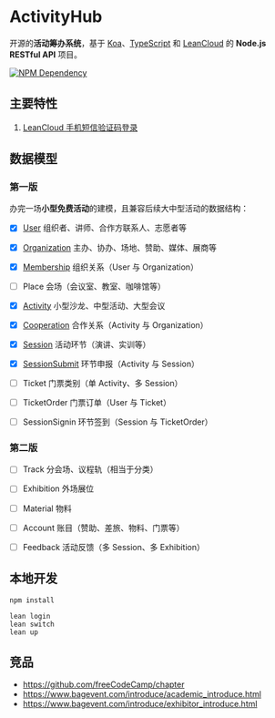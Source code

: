 # ActivityHub

开源的**活动筹办系统**，基于 [Koa][1]、[TypeScript][2] 和 [LeanCloud][3] 的 **Node.js RESTful API** 项目。

[![NPM Dependency](https://david-dm.org/kaiyuanshe/ActivityHub.svg)][4]

## 主要特性

1. [LeanCloud 手机短信验证码登录](source/controller/Session.ts)

## 数据模型

### 第一版

办完一场**小型免费活动**的建模，且兼容后续大中型活动的数据结构：

-   [x] [User](source/model/User.ts) 组织者、讲师、合作方联系人、志愿者等

-   [x] [Organization](source/model/Organization/Organization.ts) 主办、协办、场地、赞助、媒体、展商等

-   [x] [Membership](source/model/Organization/Membership.ts) 组织关系（User 与 Organization）

-   [ ] Place 会场（会议室、教室、咖啡馆等）

-   [x] [Activity](source/model/Activity/Activity.ts) 小型沙龙、中型活动、大型会议

-   [x] [Cooperation](source/model/Organization/Cooperation.ts) 合作关系（Activity 与 Organization）

-   [x] [Session](source/model/Activity/Session.ts) 活动环节（演讲、实训等）

-   [x] [SessionSubmit](source/model/Activity/SessionSubmit.ts) 环节申报（Activity 与 Session）

-   [ ] Ticket 门票类别（单 Activity、多 Session）

-   [ ] TicketOrder 门票订单（User 与 Ticket）

-   [ ] SessionSignin 环节签到（Session 与 TicketOrder）

### 第二版

-   [ ] Track 分会场、议程轨（相当于分类）

-   [ ] Exhibition 外场展位

-   [ ] Material 物料

-   [ ] Account 账目（赞助、差旅、物料、门票等）

-   [ ] Feedback 活动反馈（多 Session、多 Exhibition）

## 本地开发

```shell
npm install

lean login
lean switch
lean up
```

## 竞品

-   https://github.com/freeCodeCamp/chapter
-   https://www.bagevent.com/introduce/academic_introduce.html
-   https://www.bagevent.com/introduce/exhibitor_introduce.html

[1]: https://koajs.com/
[2]: https://www.typescriptlang.org/
[3]: https://leancloud.cn/
[4]: https://david-dm.org/kaiyuanshe/ActivityHub
